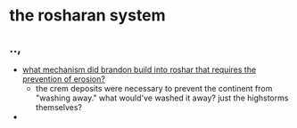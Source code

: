 # the rosharan system

## \..,

- [what mechanism did brandon build into roshar that requires the prevention of erosion?](https://wob.coppermind.net/events/368/#e11866)
  - the crem deposits were necessary to prevent the continent from "washing away."  what would've washed it away?  just the highstorms themselves?
- 
